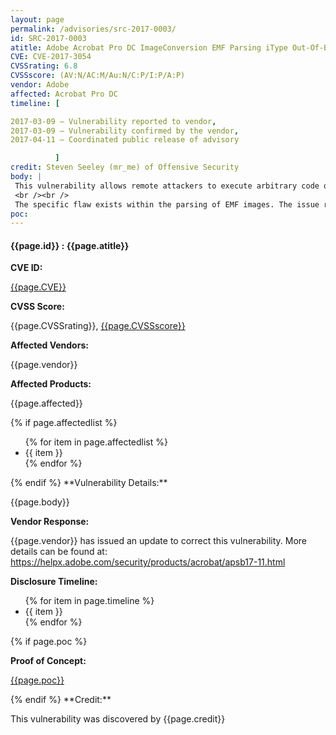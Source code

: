 ```yaml
---
layout: page
permalink: /advisories/src-2017-0003/
id: SRC-2017-0003
atitle: Adobe Acrobat Pro DC ImageConversion EMF Parsing iType Out-Of-Bounds Read Remote Code Execution Vulnerability
CVE: CVE-2017-3054
CVSSrating: 6.8
CVSSscore: (AV:N/AC:M/Au:N/C:P/I:P/A:P)
vendor: Adobe
affected: Acrobat Pro DC
timeline: [

2017-03-09 – Vulnerability reported to vendor,
2017-03-09 – Vulnerability confirmed by the vendor,
2017-04-11 – Coordinated public release of advisory

          ]
credit: Steven Seeley (mr_me) of Offensive Security
body: |
 This vulnerability allows remote attackers to execute arbitrary code on vulnerable installations of Adobe Acrobat Pro DC. User interaction is required to exploit this vulnerability in that the target must visit a malicious page or open a malicious file.
 <br /><br />
 The specific flaw exists within the parsing of EMF images. The issue results from the lack of proper validation of user-supplied data, which can result in a read past the end of an allocated object. An attacker can leverage this vulnerability to execute code under the context of the current process.
poc:
---
```


<h4><b>{{page.id}} : {{page.atitle}}</b></h4>

**CVE ID:**
<p class="cn"><a href="https://web.nvd.nist.gov/view/vuln/detail?vulnId={{page.CVE}}">{{page.CVE}}</a></p>

**CVSS Score:**
<p class="cn">{{page.CVSSrating}}, <a href="https://nvd.nist.gov/cvss/v2-calculator?vector={{page.CVSSscore}}">{{page.CVSSscore}}</a></p>

**Affected Vendors:**
<p class="cn">{{page.vendor}}</p>

**Affected Products:**
<p class="cn">{{page.affected}}</p>
{% if page.affectedlist %}
<ul class="cn">
{% for item in page.affectedlist %}
  <li>{{ item }}</li>
{% endfor %}
</ul>
{% endif %}
**Vulnerability Details:**
<p class="cn">{{page.body}}</p>

**Vendor Response:**
<p class="cn">{{page.vendor}} has issued an update to correct this vulnerability. More details can be found at: <br /><a href="https://helpx.adobe.com/security/products/acrobat/apsb17-11.html">https://helpx.adobe.com/security/products/acrobat/apsb17-11.html</a></p>

**Disclosure Timeline:**
<ul class="cn">
{% for item in page.timeline %}
  <li>{{ item }}</li>
{% endfor %}
</ul>
{% if page.poc %}

**Proof of Concept:**
<p class="cn"><a href="{{page.poc}}">{{page.poc}}</a></p>
{% endif %}
**Credit:**
<p class="cn">This vulnerability was discovered by {{page.credit}}</p>

